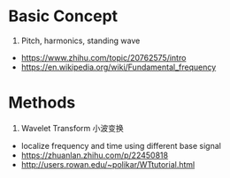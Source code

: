 # Basic Concept
  1. Pitch, harmonics, standing wave
  - https://www.zhihu.com/topic/20762575/intro
  - https://en.wikipedia.org/wiki/Fundamental_frequency
# Methods
  1. Wavelet Transform 小波变换
  - localize frequency and time using different base signal
  - https://zhuanlan.zhihu.com/p/22450818
  - http://users.rowan.edu/~polikar/WTtutorial.html
